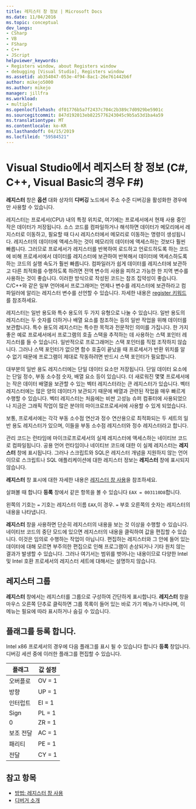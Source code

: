 ```yaml
---
title: 레지스터 창 정보 | Microsoft Docs
ms.date: 11/04/2016
ms.topic: conceptual
dev_langs:
- CSharp
- VB
- FSharp
- C++
- JScript
helpviewer_keywords:
- Registers window, about Registers window
- debugging [Visual Studio], Registers window
ms.assetid: ab354047-053e-4f94-8ac1-26e761442b6f
author: mikejo5000
ms.author: mikejo
manager: jillfra
ms.workload:
- multiple
ms.openlocfilehash: df01776b5a7f2437c704c2b389c7d0929be5901c
ms.sourcegitcommit: 847d192013eb8225776243045c9b5a53d1ba4a59
ms.translationtype: MT
ms.contentlocale: ko-KR
ms.lasthandoff: 04/15/2019
ms.locfileid: "59584521"
---
```

# <a name="about-the-registers-window-in-visual-studio-c-c-visual-basic-f"></a>Visual Studio에서 레지스터 창 정보 (C#, C++, Visual Basic의 경우 F#)

**레지스터** 창은 **옵션** 대화 상자의 **디버깅** 노드에서 주소 수준 디버깅을 활성화한 경우에만 사용할 수 있습니다.

 레지스터는 프로세서(CPU) 내의 특정 위치로, 여기에는 프로세서에서 현재 사용 중인 작은 데이터가 저장됩니다. 소스 코드를 컴파일하거나 해석하면 데이터가 메모리에서 레지스터로 이동하고, 필요할 때 다시 레지스터에서 메모리로 이동하는 명령이 생성됩니다. 레지스터의 데이터에 액세스하는 것이 메모리의 데이터에 액세스하는 것보다 훨씬 빠릅니다. 그러므로 프로세서가 레지스터를 반복하여 로드하고 언로드하도록 하는 코드에 비해 프로세서에서 데이터를 레지스터에 보관하여 반복해서 데이터에 액세스하도록 하는 코드의 실행 속도가 훨씬 빠릅니다. 컴파일러가 쉽게 데이터를 레지스터에 보관하고 다른 최적화를 수행하도록 하려면 전역 변수의 사용을 피하고 가능한 한 지역 변수를 사용하는 것이 좋습니다. 이러한 방식으로 작성된 코드는 참조 집약성이 좋습니다. C/C++와 같은 일부 언어에서 프로그래머는 언제나 변수를 레지스터에 보관하라고 컴파일러에 알리는 레지스터 변수를 선언할 수 있습니다. 자세한 내용은 [register 키워드](https://msdn.microsoft.com/library/5b66905a-2f7f-4918-bb55-5e66d4bc50f9)를 참조하세요.

 레지스터는 일반 용도와 특수 용도의 두 가지 유형으로 나눌 수 있습니다. 일반 용도의 레지스터는 두 숫자를 더하거나 배열 요소를 참조하는 등의 일반 작업을 위해 데이터를 보관합니다. 특수 용도의 레지스터는 특수한 목적과 전문적인 의미를 가집니다. 한 가지 좋은 예로 프로세서에서 프로그램의 호출 스택을 추적하는 데 사용하는 스택 포인터 레지스터를 들 수 있습니다. 일반적으로 프로그래머는 스택 포인터를 직접 조작하지 않습니다. 그러나 스택 포인터가 없으면 함수 호출이 끝났을 때 프로세서가 반환 위치를 알 수 없기 때문에 프로그램이 제대로 작동하려면 반드시 스택 포인터가 필요합니다.

 대부분의 일반 용도 레지스터에는 단일 데이터 요소만 저장됩니다. 단일 데이터 요소에는 단일 정수, 부동 소수점 숫자, 배열 요소 등이 있습니다. 더 새로워진 몇몇 프로세서에는 작은 데이터 배열을 보관할 수 있는 벡터 레지스터라는 큰 레지스터가 있습니다. 벡터 레지스터에는 많은 양의 데이터가 보관되기 때문에 배열과 관련된 작업을 매우 빠르게 수행할 수 있습니다. 벡터 레지스터는 처음에는 비싼 고성능 슈퍼 컴퓨터에 사용되었으나 지금은 그래픽 작업이 많은 분야의 마이크로프로세서에 사용할 수 있게 되었습니다.

 보통, 프로세서에는 각각 부동 소수점 연산과 정수 연산용으로 최적화되는 두 세트의 일반 용도 레지스터가 있으며, 이들을 부동 소수점 레지스터와 정수 레지스터라고 합니다.

 관리 코드는 런타임에 마이크로프로세서의 실제 레지스터에 액세스하는 네이티브 코드로 컴파일됩니다. 공용 언어 런타임이나 네이티브 코드에 대한 이 실제 레지스터는 **레지스터** 창에 표시됩니다. 그러나 스크립트와 SQL은 레지스터 개념을 지원하지 않는 언어이므로 스크립트나 SQL 애플리케이션에 대한 레지스터 정보는 **레지스터** 창에 표시되지 않습니다.

 **레지스터** 창 표시에 대한 자세한 내용은 [레지스터 창 사용](../debugger/how-to-use-the-registers-window.md)을 참조하세요.

 살펴볼 때 합니다 **등록** 창에서 같은 항목을 볼 수 있습니다 `EAX = 003110D8`합니다.

 왼쪽의 기호는 `=` 기호는 레지스터 이름 `EAX`,이 경우. `=` 부호 오른쪽의 숫자는 레지스터의 내용을 나타냅니다.

 **레지스터** 창을 사용하면 단순히 레지스터의 내용을 보는 것 이상을 수행할 수 있습니다. 네이티브 코드의 중단 모드에 있으면 레지스터의 내용을 클릭하여 값을 편집할 수 있습니다. 이것은 임의로 수행하는 작업이 아닙니다. 편집하는 레지스터와 그 안에 들어 있는 데이터에 대해 모르면 부주의한 편집으로 인해 프로그램이 손상되거나 기타 원치 않는 결과가 발생할 수 있습니다. 그러나 여기서는 범위를 벗어나는 내용이므로 다양한 Intel 및 Intel 호환 프로세서의 레지스터 세트에 대해서는 설명하지 않습니다.

## <a name="register-groups"></a>레지스터 그룹

**레지스터** 창에서는 레지스터를 그룹으로 구성하여 간단하게 표시합니다. **레지스터** 창을 마우스 오른쪽 단추로 클릭하면 그룹 목록이 들어 있는 바로 가기 메뉴가 나타나며, 이 메뉴는 필요에 따라 표시하거나 숨길 수 있습니다.

## <a name="register-flags"></a>플래그를 등록 합니다.

Intel x86 프로세서의 경우에 다음 플래그를 표시 될 수 있습니다 합니다 **등록** 창입니다. 디버깅 세션 중에 이러한 플래그를 편집할 수 있습니다.

|플래그|값 설정|
|-|-|
|오버플로|OV = 1|
|방향|UP = 1|
|인터럽트|EI = 1|
|Sign|PL = 1|
|0|ZR = 1|
|보조 전달|AC = 1|
|패리티|PE = 1|
|전달|CY = 1|

## <a name="see-also"></a>참고 항목
- [방법: 레지스터 창 사용](../debugger/how-to-use-the-registers-window.md)
- [디버거 소개](../debugger/debugger-feature-tour.md)